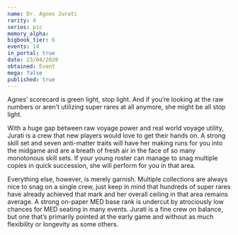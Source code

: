 ```yaml
---
name: Dr. Agnes Jurati
rarity: 4
series: pic
memory_alpha:
bigbook_tier: 6
events: 14
in_portal: true
date: 23/04/2020
obtained: Event
mega: false
published: true
---
```


Agnes’ scorecard is green light, stop light. And if you’re looking at the raw numbers or aren’t utilizing super rares at all anymore, she might be all stop light.

With a huge gap between raw voyage power and real world voyage utility, Jurati is a crew that new players would love to get their hands on. A strong skill set and seven anti-matter traits will have her making runs for you into the midgame and are a breath of fresh air in the face of so many monotonous skill sets. If your young roster can manage to snag multiple copies in quick succession, she will perform for you in that area.

Everything else, however, is merely garnish. Multiple collections are always nice to snag on a single crew, just keep in mind that hundreds of super rares have already achieved that mark and her overall ceiling in that area remains average. A strong on-paper MED base rank is undercut by atrociously low chances for MED seating in many events. Jurati is a fine crew on balance, but one that’s primarily pointed at the early game and without as much flexibility or longevity as some others.
